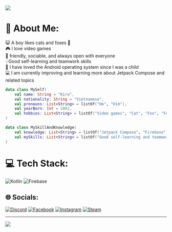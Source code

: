  <img align='center' src="https://media.discordapp.net/attachments/922857332298367016/1259029771128672286/yande.png?ex=668a3259&is=6688e0d9&hm=ddc71c7dc2ecf62f737fefb88c59659413d7af81bf4a76c474f577849c5deb03&=&format=webp&quality=lossless&width=687&height=322">

# 💫 About Me:
😺 A boy likes cats and foxes 🦊 <br>🎮 I love video games<br>👋 friendly, sociable, and always open with everyone<br>💡Good self-learning and teamwork skills<br>🔎 I have loved the Android operating system since I was a child<br>💻 I am currently improving and learning more about Jetpack Compose and related topics
```kt
data class MySelf(
    val name: String = "Kiro",
    val nationality: String = "Vietnamese",
    val pronouns: List<String> = listOf("He", "Him"),
    val yearBorn: Int = 2002,
    val hobbies: List<String> = listOf("Video games", "Cat", "Fox", "Football", "Books")
)

data class MySkillAndKnowledge(
    val knowledge: List<String> = listOf("Jetpack Compose", "Firebase", "Retrofit", "..."),
    val mySkills: List<String> = listOf("Good self-learning and teamwork skills", "English communication skills are at an intermediate level")
)

```
# 💻 Tech Stack:
![Kotlin](https://img.shields.io/badge/kotlin-%237F52FF.svg?style=for-the-badge&logo=kotlin&logoColor=white) ![Firebase](https://img.shields.io/badge/firebase-a08021?style=for-the-badge&logo=firebase&logoColor=ffcd34)

## 🌐 Socials:
[![Discord](https://img.shields.io/badge/Discord-%237289DA.svg?logo=discord&logoColor=white)](https://discord.gg/kirozxy) [![Facebook](https://img.shields.io/badge/Facebook-%231877F2.svg?logo=Facebook&logoColor=white)](https://facebook.com/https://www.facebook.com/kirozxy/) [![Instagram](https://img.shields.io/badge/Instagram-%23E4405F.svg?logo=Instagram&logoColor=white)](https://instagram.com/kiro.zxy) [![Steam](https://img.shields.io/badge/Steam-%23000000.svg?logo=steam&logoColor=white)](https://steamcommunity.com/id/kirozxy/) 

---
[![](https://visitcount.itsvg.in/api?id=Kiro&icon=2&color=1)](https://visitcount.itsvg.in)
